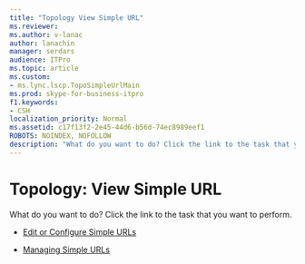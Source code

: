 ```yaml
---
title: "Topology View Simple URL"
ms.reviewer: 
ms.author: v-lanac
author: lanachin
manager: serdars
audience: ITPro
ms.topic: article
ms.custom:
- ms.lync.lscp.TopoSimpleUrlMain
ms.prod: skype-for-business-itpro
f1.keywords:
- CSH
localization_priority: Normal
ms.assetid: c17f13f2-2e45-44d6-b56d-74ec8989eef1
ROBOTS: NOINDEX, NOFOLLOW
description: "What do you want to do? Click the link to the task that you want to perform."
---
```


# Topology: View Simple URL

What do you want to do? Click the link to the task that you want to perform.

- [Edit or Configure Simple URLs](https://technet.microsoft.com/library/0008aeea-4ae9-4e36-83cd-ef7ff7b6e128.aspx)

- [Managing Simple URLs](https://technet.microsoft.com/library/97ad8230-f422-462a-9ce4-6061fa7f2617.aspx)



